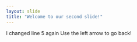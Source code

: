 ```yaml
---
layout: slide
title: "Welcome to our second slide!"
---
```

I changed line 5 again
Use the left arrow to go back!

